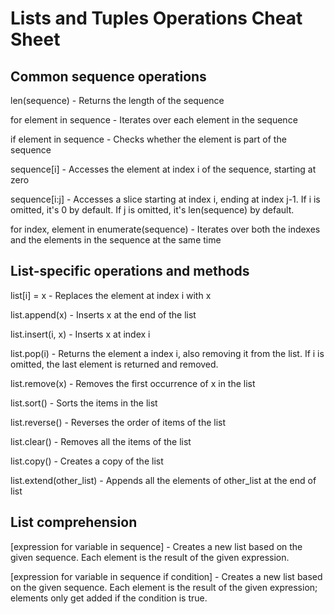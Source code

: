 # Lists and Tuples Operations Cheat Sheet 


## Common sequence operations
len(sequence) - Returns the length of the sequence

for element in sequence - Iterates over each element in the sequence

if element in sequence - Checks whether the element is part of the sequence

sequence[i] - Accesses the element at index i of the sequence, starting at zero

sequence[i:j] - Accesses a slice starting at index i, ending at index j-1. If i is omitted, it's 0 by default. If j is omitted, it's len(sequence) by default.

for index, element in enumerate(sequence) - Iterates over both the indexes and the elements in the sequence at the same time



## List-specific operations and methods

list[i] = x - Replaces the element at index i with x

list.append(x) - Inserts x at the end of the list

list.insert(i, x) - Inserts x at index i

list.pop(i) - Returns the element a index i, also removing it from the list. If i is omitted, the last element is returned and removed.

list.remove(x) - Removes the first occurrence of x in the list

list.sort() - Sorts the items in the list

list.reverse() - Reverses the order of items of the list

list.clear() - Removes all the items of the list

list.copy() - Creates a copy of the list

list.extend(other_list) - Appends all the elements of other_list at the end of list


## List comprehension
[expression for variable in sequence] - Creates a new list based on the given sequence. Each element is the result of the given expression.

[expression for variable in sequence if condition] - Creates a new list based on the given sequence. Each element is the result of the given expression; elements only get added if the condition is true.  